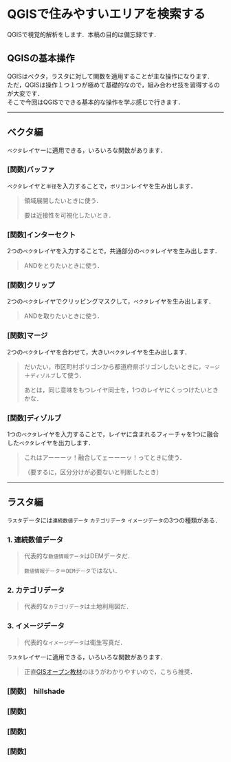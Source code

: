 # QGISで住みやすいエリアを検索する

QGISで視覚的解析をします．本稿の目的は備忘録です．

## QGISの基本操作

QGISはベクタ，ラスタに対して関数を適用することが主な操作になります．<br>
ただ，QGISは操作１つ１つが極めて基礎的なので，組み合わせ技を習得するのが大変です．<br>
そこで今回はQGISでできる基本的な操作を学ぶ感じで行きます．

---

## ベクタ編

`ベクタ`レイヤーに適用できる，いろいろな関数があります．

### [関数]バッファ

`ベクタ`レイヤと`半径`を入力することで，`ポリゴン`レイヤを生み出します．

> 領域展開したいときに使う．
> 
> 要は近接性を可視化したいとき．

### [関数]インターセクト

2つの`ベクタ`レイヤを入力することで，共通部分の`ベクタ`レイヤを生み出します．

> ANDをとりたいときに使う．

### [関数]クリップ

2つの`ベクタ`レイヤでクリッピングマスクして，`ベクタ`レイヤを生み出します．

> ANDを取りたいときに使う．

### [関数]マージ

2つの`ベクタ`レイヤを合わせて，大きい`ベクタ`レイヤを生み出します．

> だいたい，市区町村ポリゴンから都道府県ポリゴンしたいときに，`マージ`＋`ディゾルブ`して使う．
> 
> あとは，同じ意味をもつレイヤ同士を，1つのレイヤにくっつけたいときかな．

### [関数]ディゾルブ

1つの`ベクタ`レイヤを入力することで，レイヤに含まれるフィーチャを1つに融合した`ベクタ`レイヤを出力します．

> これはアーーーッ！融合してェーーーッ！ってときに使う．
> 
> （要するに，区分分けが必要ないと判断したとき）

---

## ラスタ編

`ラスタ`データには`連続数値データ` `カテゴリデータ` `イメージデータ`の3つの種類がある．

### 1. 連続数値データ

> 代表的な`数値情報データ`はDEMデータだ．
> 
> `数値情報データ`＝`DEMデータ`ではない．

### 2. カテゴリデータ

> 代表的な`カテゴリデータ`は土地利用図だ．

### 3. イメージデータ

> 代表的な`イメージデータ`は衛生写真だ．

`ラスタ`レイヤーに適用できる，いろいろな関数があります．

> 正直[GISオープン教材](https://gis-oer.github.io/gitbook/book/materials/15/15.html)のほうがわかりやすいので，こちら推奨．

### [関数]　hillshade

### [関数]

### [関数]

### [関数]





